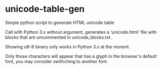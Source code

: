 # unicode-table-gen

Simple python script to generate HTML unicode table

Call with Python 3.x without argument, generates a 'unicode.html' file with blocks that are uncommented in unicode_blocks.txt.

Showing utf-8 binary only works in Python 3.x at the monent.

Only those characters will appear that has a glyph in the browser's default font, you may consider swithching to another font.
